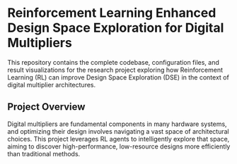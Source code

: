 # Reinforcement Learning Enhanced Design Space Exploration for Digital Multipliers
This repository contains the complete codebase, configuration files, and result visualizations for the research project exploring how Reinforcement Learning (RL) can improve Design Space Exploration (DSE) in the context of digital multiplier architectures.
## Project Overview
Digital multipliers are fundamental components in many hardware systems, and optimizing their design involves navigating a vast space of architectural choices. This project leverages RL agents to intelligently explore that space, aiming to discover high-performance, low-resource designs more efficiently than traditional methods.

